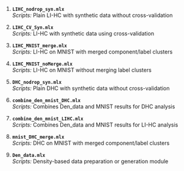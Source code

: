 1. **`LIHC_nodrop_syn.mlx`**  
   *Scripts:* Plain LI-HC with synthetic data without cross-validation  

2. **`LIHC_CV_Syn.mlx`**  
   *Scripts:* LI-HC with synthetic data using cross-validation  

3. **`LIHC_MNIST_merge.mlx`**  
   *Scripts:* LI-HC on MNIST with merged component/label clusters  

4. **`LIHC_MNIST_noMerge.mlx`**  
   *Scripts:* LI-HC on MNIST without merging label clusters  

5. **`DHC_nodrop_syn.mlx`**  
   *Scripts:* Plain DHC with synthetic data without cross-validation  

6. **`combine_den_mnist_DHC.mlx`**  
   *Scripts:* Combines Den_data and MNIST results for DHC analysis  

7. **`combine_den_mnist_LIHC.mlx`**  
   *Scripts:* Combines Den_data and MNIST results for LI-HC analysis  

8. **`mnist_DHC_merge.mlx`**  
   *Scripts:* DHC on MNIST with merged component/label clusters  

9. **`Den_data.mlx`**  
   *Scripts:* Density-based data preparation or generation module  
